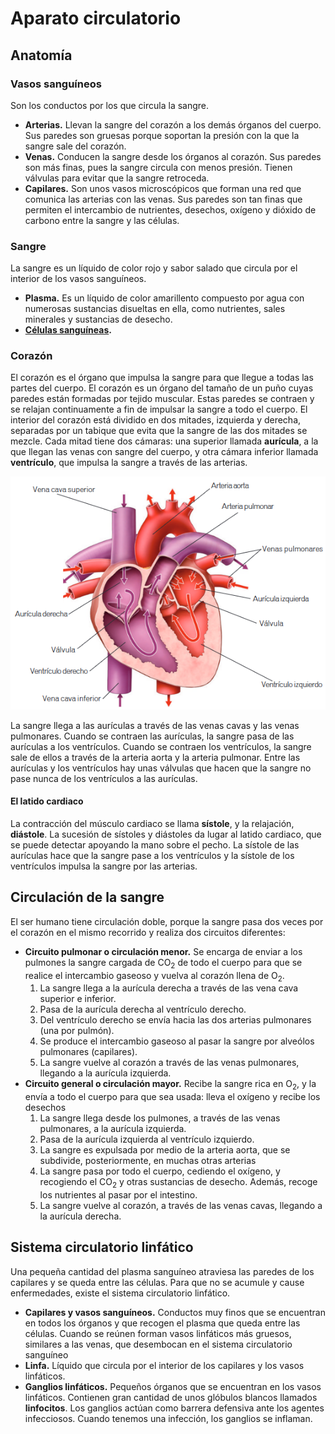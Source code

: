 # Aparato circulatorio

## Anatomía

### Vasos sanguíneos

Son los conductos por los que circula la sangre.

* **Arterias.** Llevan la sangre del corazón a los demás órganos del cuerpo. Sus paredes son gruesas porque soportan la presión con la que la sangre sale del corazón.
* **Venas.** Conducen la sangre desde los órganos al corazón. Sus paredes son más finas, pues la sangre circula con menos presión. Tienen válvulas para evitar que la sangre retroceda.
* **Capilares.** Son unos vasos microscópicos que forman una red que comunica las arterias con las venas. Sus paredes son tan finas que permiten el intercambio de nutrientes, desechos, oxígeno y dióxido de carbono entre la sangre y las células.

### Sangre

La sangre es un líquido de color rojo y sabor salado que circula por el interior de los vasos sanguíneos.

* **Plasma.** Es un líquido de color amarillento compuesto por agua con numerosas sustancias disueltas en ella, como nutrientes, sales minerales y sustancias de desecho.
* **[Células sanguíneas](../cell/cell.md#células-sanguíneas).**


### Corazón

El corazón es el órgano que impulsa la sangre para que llegue a todas las partes del cuerpo. El corazón es un órgano del tamaño de un puño cuyas paredes están formadas por tejido muscular. Estas paredes se contraen y se relajan continuamente a fin de impulsar la sangre a todo el cuerpo. El interior del corazón está dividido en dos mitades, izquierda y derecha, separadas por un tabique que evita que la sangre de las dos mitades se mezcle. Cada mitad tiene dos cámaras: una superior llamada **aurícula**, a la que llegan las venas con sangre del cuerpo, y otra cámara inferior llamada **ventrículo**, que impulsa la sangre a través de las arterias.

![heart.png](heart.png)

La sangre llega a las aurículas a través de las venas cavas y las venas pulmonares. Cuando se contraen las aurículas, la sangre pasa de las aurículas a los ventrículos. Cuando se contraen los ventrículos, la sangre sale de ellos a través de la arteria aorta y la arteria pulmonar. Entre las aurículas y los ventrículos hay unas válvulas que hacen que la sangre no pase nunca de los ventrículos a las aurículas.

#### El latido cardiaco

La contracción del músculo cardiaco se llama **sístole**, y la relajación, **diástole**. La sucesión de sístoles y diástoles da lugar al latido cardiaco, que se puede detectar apoyando la mano sobre el pecho. La sístole de las aurículas hace que la sangre pase a los ventrículos y la sístole de los ventrículos impulsa la sangre por las arterias.

## Circulación de la sangre

El ser humano tiene circulación doble, porque la sangre pasa dos veces por el corazón en el mismo recorrido y realiza dos circuitos diferentes:

* **Circuito pulmonar o circulación menor.** Se encarga de enviar a los pulmones la sangre cargada de CO$_2$ de todo el cuerpo para que se realice el intercambio gaseoso y vuelva al corazón llena de O$_2$.
  1. La sangre llega a la aurícula derecha a través de las vena cava superior e inferior.
  2. Pasa de la aurícula derecha al ventrículo derecho.
  3. Del ventrículo derecho se envía hacia las dos arterias pulmonares (una por pulmón).
  4. Se produce el intercambio gaseoso al pasar la sangre por alveólos pulmonares (capilares).
  5. La sangre vuelve al corazón a través de las venas pulmonares, llegando a la aurícula izquierda.
* **Circuito general o circulación mayor.** Recibe la sangre rica en O$_2$, y la envía a todo el cuerpo para que sea usada: lleva el oxígeno y recibe los desechos
  1. La sangre llega desde los pulmones, a través de las venas pulmonares, a la aurícula izquierda.
  2. Pasa de la aurícula izquierda al ventrículo izquierdo.
  3. La sangre es expulsada por medio de la arteria aorta, que se subdivide, posteriormente, en muchas otras arterias
  4. La sangre pasa por todo el cuerpo, cediendo el oxígeno, y recogiendo el CO$_2$ y otras sustancias de desecho. Además, recoge los nutrientes al pasar por el intestino.
  5. La sangre vuelve al corazón, a través de las venas cavas, llegando a la aurícula derecha.

## Sistema circulatorio linfático

Una pequeña cantidad del plasma sanguíneo atraviesa las paredes de los capilares y se queda entre las células. Para que no se acumule y cause enfermedades, existe el sistema circulatorio linfático.

* **Capilares y vasos sanguíneos.** Conductos muy finos que se encuentran en todos los órganos y que recogen el plasma que queda entre las células. Cuando se reúnen forman vasos linfáticos más gruesos, similares a las venas, que desembocan en el sistema circulatorio sanguíneo
* **Linfa.** Líquido que circula por el interior de los capilares y los vasos linfáticos.
* **Ganglios linfáticos.** Pequeños órganos que se encuentran en los vasos linfáticos. Contienen gran cantidad de unos glóbulos blancos llamados **linfocitos**. Los ganglios actúan como barrera defensiva ante los agentes infecciosos. Cuando tenemos una infección, los ganglios se inflaman.
